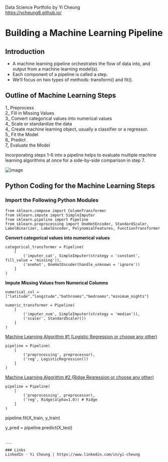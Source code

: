 Data Science Portfolio by Yi Cheung<br>
https://ycheung8.github.io/

# Building a Machine Learning Pipeline

## Introduction

-	A machine learning pipeline orchestrates the flow of data into, and output from a machine learning model(s). 
-	Each component of a pipeline is called a step. 
-	We’ll focus on two types of methods: transform() and fit().

## Outline of Machine Learning Steps

1_ Preprocess<br>
2_ Fill in Missing Values<br>
3_ Convert categorical values into numerical values<br>
4_ Scale or standardize the data<br>
4_ Create machine learning object, usually a classifier or a regressor.<br>
5_ Fit the Model<br>
6_ Predict<br>
7_ Evaluate the Model<br>

Incorporating steps 1-6 into a pipeline helps to evaluate multiple machine learning algorithms at once for a side-by-side comparison in step 7.

![image](https://user-images.githubusercontent.com/24240715/233846178-e2bab6ab-2beb-49c3-abcf-88798d3ced12.png)

## Python Coding for the Machine Learning Steps    

### Import the Following Python Modules

```
from sklearn.compose import ColumnTransformer
from sklearn.impute import SimpleImputer
from sklearn.pipeline import Pipeline
from sklearn.preprocessing import OneHotEncoder, StandardScaler, LabelBinarizer, LabelEncoder, PolynomialFeatures, FunctionTransformer
```

<b>Convert categorical values into numerical values </b>
```
categorical_transformer = Pipeline(
    [
        ('imputer_cat', SimpleImputer(strategy = 'constant', fill_value = 'missing')),
        ('onehot', OneHotEncoder(handle_unknown = 'ignore'))
    ]
)
```

<b>Impute Missing Values from Numerical Columns</b>
```
numerical_col = ["latitude","longitude","bathrooms","bedrooms","minimum_nights"]

numeric_transformer = Pipeline(
    [
        ('imputer_num', SimpleImputer(strategy = 'median')),
        ('scaler', StandardScaler())
    ]
)
```
<u>Machine Learning Algorithm #1 (Logistic Regression or choose any other)</u>
```
pipeline = Pipeline(
    [
        ('preprocessing', preprocessor),
        ('reg', LogisticRegression())
    ]
) 
```
<u>Machine Learning Algorithm #2 (Ridge Regression or choose any other)</u>
```
pipeline = Pipeline(
    [
        ('preprocessing', preprocessor),
        ('reg', Ridge(alpha=1.0)) # Ridge
    ]
) 

```
pipeline.fit(X_train, y_train)

y_pred = pipeline.predict(X_test)

```

___

### Links
LinkedIn - Yi Cheung | https://www.linkedin.com/in/yi-cheung
